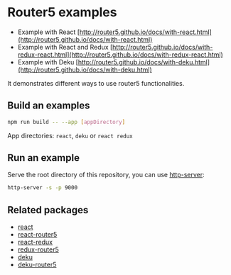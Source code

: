 # Router5 examples

- Example with React [http://router5.github.io/docs/with-react.html](http://router5.github.io/docs/with-react.html)
- Example with React and Redux [http://router5.github.io/docs/with-redux-react.html](http://router5.github.io/docs/with-redux-react.html)
- Example with Deku [http://router5.github.io/docs/with-deku.html](http://router5.github.io/docs/with-deku.html)

It demonstrates different ways to use router5 functionalities.

## Build an examples

```sh
npm run build -- --app [appDirectory]
```

App directories: `react`, `deku` or `react redux`

## Run an example

Serve the root directory of this repository, you can use [http-server](https://github.com/indexzero/http-server):

```sh
http-server -s -p 9000
```

## Related packages

- [react](https://github.com/facebook/react)
- [react-router5](https://github.com/router5/react-router5)
- [react-redux](https://github.com/rackt/react-redux)
- [redux-router5](https://github.com/router5/redux-router5)
- [deku](https://github.com/dekujs/deku)
- [deku-router5](https://github.com/router5/deku-router5)
